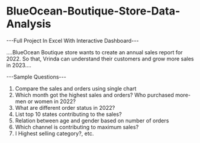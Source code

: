# BlueOcean-Boutique-Store-Data-Analysis

---Full Project In Excel With Interactive Dashboard--- 

....BlueOcean Boutique store wants to create an annual sales report for
2022. So that, Vrinda can understand their customers
and grow more sales in 2023....

---Sample Questions---

1. Compare the sales and orders using single chart
2. Which month got the highest sales and orders?
Who purchased more- men or women in 2022?
3. What are different order status in 2022?
4. List top 10 states contributing to the sales?
5. Relation between age and gender based on number of orders
6. Which channel is contributing to maximum sales?
7. I Highest selling category?, etc.
